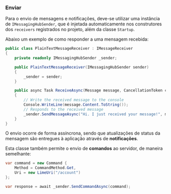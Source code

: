 ### Enviar

Para o envio de mensagens e notificações, deve-se utilizar uma instância de `IMessagingHubSender`, que é injetada automaticamente nos construtores dos `receivers` registrados no projeto, além da classe `Startup`.

Abaixo um exemplo de como responder a uma mensagem recebida:

```csharp
public class PlainTextMessageReceiver : IMessageReceiver
{
    private readonly IMessagingHubSender _sender;

    public PlainTextMessageReceiver(IMessagingHubSender sender)
    {
        _sender = sender;
    }

    public async Task ReceiveAsync(Message message, CancellationToken cancellationToken)
    {
        // Write the received message to the console
        Console.WriteLine(message.Content.ToString());
        // Responds to the received message
        _sender.SendMessageAsync("Hi. I just received your message!", message.From, cancellationToken);
    }
}
```

O envio ocorre de forma assíncrona, sendo que atualizações de status da mensagem são entregues à aplicação através de **notificações**.

Esta classe também permite o envio de **comandos** ao servidor, de maneira semelhante:

```csharp
var command = new Command {
    Method = CommandMethod.Get,
    Uri = new LimeUri("/account")
};

var response = await _sender.SendCommandAsync(command);
```
